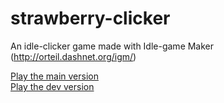 # strawberry-clicker
An idle-clicker game made with Idle-game Maker (http://orteil.dashnet.org/igm/)

[Play the main version](http://orteil.dashnet.org/igm/?g=https%3A%2F%2Ffl1pnatic.github.io%2Fstrawberry-clicker%2Fmain.txt) <br>
[Play the dev version](http://orteil.dashnet.org/igm/?g=https%3A%2F%2Ffl1pnatic.github.io%2Fstrawberry-clicker%2Fdev.txt)
